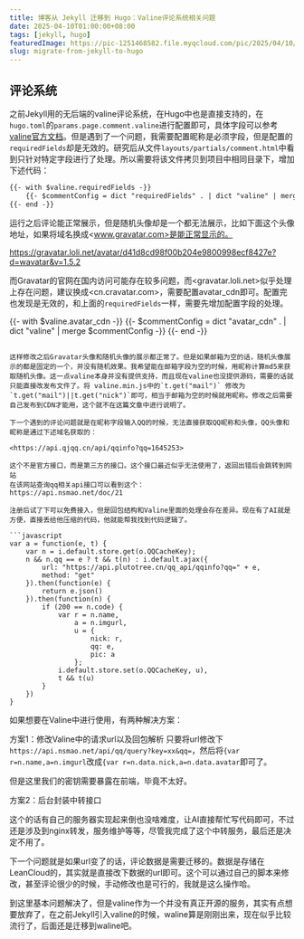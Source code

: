 ```yaml
---
title: 博客从 Jekyll 迁移到 Hugo：Valine评论系统相关问题
date: 2025-04-10T01:00:00+08:00
tags: [jekyll, hugo]
featuredImage: https://pic-1251468582.file.myqcloud.com/pic/2025/04/10/VZLUG8.jpg
slug: migrate-from-jekyll-to-hugo
---
```




## 评论系统

之前Jekyll用的无后端的valine评论系统，在Hugo中也是直接支持的，在`hugo.toml`的`params.page.comment.valine`进行配置即可，具体字段可以参考[valine官方文档](https://valine.js.org/configuration.html)。但是遇到了一个问题，我需要配置昵称是必须字段，但是配置的`requiredFields`却是无效的。研究后从文件`layouts/partials/comment.html`中看到只针对特定字段进行了处理。所以需要将该文件拷贝到项目中相同目录下，增加下述代码：

```html
{{- with $valine.requiredFields -}}
	{{- $commentConfig = dict "requiredFields" . | dict "valine" | merge $commentConfig -}}
{{- end -}}
```

运行之后评论能正常展示，但是随机头像却是一个都无法展示，比如下面这个头像地址，如果将域名换成<www.gravatar.com>是能正常显示的。

<https://gravatar.loli.net/avatar/d41d8cd98f00b204e9800998ecf8427e?d=wavatar&v=1.5.2>

而Gravatar的官网在国内访问可能存在较多问题，而<gravatar.loli.net>似乎处理上存在问题，建议换成<cn.cravatar.com>，需要配置avatar_cdn即可。配置完也发现是无效的，和上面的`requiredFields`一样，需要先增加配置字段的处理。

{{- with $valine.avatar_cdn -}}
	{{- $commentConfig = dict "avatar_cdn" . | dict "valine" | merge $commentConfig -}}
{{- end -}}
```

这样修改之后Gravatar头像和随机头像的展示都正常了。但是如果邮箱为空的话，随机头像展示的都是固定的一个，并没有随机效果。我希望能在邮箱字段为空的时候，用昵称计算md5来获取随机头像。这一点valine本身并没有提供支持，而且现在valine也没提供源码，需要的话就只能直接改发布文件了。将 valine.min.js中的`t.get("mail")` 修改为 `t.get("mail")||t.get("nick")`即可，相当于邮箱为空的时候就用昵称。修改之后需要自己发布到CDN才能用，这个就不在这篇文章中进行说明了。

下一个遇到的评论问题就是在昵称字段输入QQ的时候，无法直接获取QQ昵称和头像，QQ头像和昵称是通过下述域名获取的：

<https://api.qjqq.cn/api/qqinfo?qq=1645253>

这个不是官方接口，而是第三方的接口。这个接口最近似乎无法使用了，返回出错后会跳转到网站
在该网站查询qq相关api接口可以看到这个：
https://api.nsmao.net/doc/21

注册后试了下可以免费接入，但是回包结构和Valine里面的处理会存在差异。现在有了AI就是方便，直接丢给他压缩的代码，他就能帮我找到代码逻辑了。

```javascript
var a = function(e, t) {
    var n = i.default.store.get(o.QQCacheKey);
    n && n.qq == e ? t && t(n) : i.default.ajax({
        url: "https://api.plutotree.cn/qq_api/qqinfo?qq=" + e,
        method: "get"
    }).then(function(e) {
        return e.json()
    }).then(function(n) {
        if (200 == n.code) {
            var r = n.name,
                a = n.imgurl,
                u = {
                    nick: r,
                    qq: e,
                    pic: a
                };
            i.default.store.set(o.QQCacheKey, u),
            t && t(u)
        }
    })
}
```

如果想要在Valine中进行使用，有两种解决方案：

方案1：修改Valine中的请求url以及回包解析
只要将url修改下`https://api.nsmao.net/api/qq/query?key=xx&qq=`，然后将`{var r=n.name,a=n.imgurl`改成`{var r=n.data.nick,a=n.data.avatar`即可了。

但是这里我们的密钥需要暴露在前端，毕竟不太好。

方案2：后台封装中转接口

这个的话有自己的服务器实现起来倒也没啥难度，让AI直接帮忙写代码即可，不过还是涉及到nginx转发，服务维护等等，尽管我完成了这个中转服务，最后还是决定不用了。

下一个问题就是如果url变了的话，评论数据是需要迁移的。数据是存储在LeanCloud的，其实就是直接改下数据的url即可。这个可以通过自己的脚本来修改，甚至评论很少的时候，手动修改也是可行的，我就是这么操作哈。

到这里基本问题解决了，但是valine作为一个并没有真正开源的服务，其实有点想要放弃了，在之前Jekyll引入valine的时候，waline算是刚刚出来，现在似乎比较流行了，后面还是迁移到waline吧。
